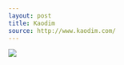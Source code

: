 ```yaml
---
layout: post
title: Kaodim
source: http://www.kaodim.com/
---
```


<img src="{{ site.baseurl }}/img/statap_img/kaodim.png">
